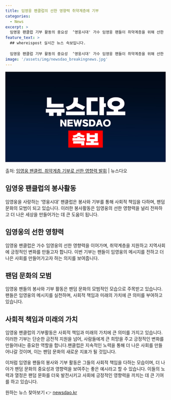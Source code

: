 ```yaml
---
title: 임영웅 팬클럽의 선한 영향력 취약계층에 기부
categories:
  - News
excerpt: >
  임영웅 팬클럽 기부 활동의 중요성  ‘영웅시대' 가수 임영웅 팬들이 취약계층을 위해 선한 영향력을 펼치며 아…
feature_text: >
  ## whereispost 실시간 뉴스 속보입니다.

  임영웅 팬클럽 기부 활동의 중요성  ‘영웅시대' 가수 임영웅 팬들이 취약계층을 위해 선한 영향력을 펼치며 아…
image: '/assets/img/newsdao_breakingnews.jpg'
---
```


![뉴스다오 속보](/assets/img/newsdao_breakingnews.jpg)

<p>출처: <a href="https://newsdao.kr/4399" rel="dofollow">임영웅 팬클럽, 취약계층 기부로 선한 영향력 발휘</a> | 뉴스다오</p>

<h2 data-ke-size="size26">임영웅 팬클럽의 봉사활동</h2>
임영웅을 사랑하는 ‘영웅시대’ 팬클럽은 봉사와 기부를 통해 사회적 책임을 다하며, 팬덤 문화의 모범이 되고 있습니다. 이러한 봉사활동은 임영웅의 선한 영향력을 널리 전파하고 더 나은 세상을 만들어가는 데 큰 도움이 됩니다.

<h2 data-ke-size="size26">임영웅의 선한 영향력</h2>
임영웅 팬클럽은 가수 임영웅의 선한 영향력을 이어가며, 취약계층을 지원하고 지역사회에 긍정적인 변화를 만들고자 합니다. 이번 기부는 팬들이 임영웅의 메시지를 전하고 더 나은 사회를 만들어가고자 하는 의지를 보여줍니다.

<h2 data-ke-size="size26">팬덤 문화의 모범</h2>
임영웅 팬들의 봉사와 기부 활동은 팬덤 문화의 모범적인 모습으로 주목받고 있습니다. 팬들은 임영웅의 메시지를 실천하며, 사회적 책임과 미래의 가치에 큰 의미를 부여하고 있습니다.

<h2 data-ke-size="size26">사회적 책임과 미래의 가치</h2>
임영웅 팬클럽의 기부활동은 사회적 책임과 미래의 가치에 큰 의미를 가지고 있습니다. 이러한 기부는 단순한 금전적 지원을 넘어, 사람들에게 큰 희망을 주고 긍정적인 변화를 만들어내는 중요한 역할을 합니다.팬클럽은 지속적인 노력을 통해 더 나은 사회를 만들어나갈 것이며, 이는 팬덤 문화의 새로운 지표가 될 것입니다.

이처럼 임영웅 팬들의 봉사와 기부 활동은 그들의 사회적 책임을 다하는 모습이며, 더 나아가 팬덤 문화의 중요성과 영향력을 보여주는 좋은 예시라고 할 수 있습니다. 이들의 노력과 열정은 팬덤 문화를 더욱 발전시키고 사회에 긍정적인 영향력을 끼치는 데 큰 기여를 하고 있습니다. 

원하는 뉴스 찾아보기 👉 <a href="https://newsdao.kr" rel="dofollow">newsdao.kr</a>


